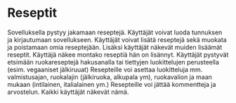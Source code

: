 # Reseptit

Sovelluksella pystyy jakamaan reseptejä.
Käyttäjät voivat luoda tunnuksen ja kirjautumaan sovellukseen.
Käyttäjät voivat lisätä reseptejä sekä muokata ja poistamaan omia reseptejään. Lisäksi käyttäjät näkevät muiden lisäämät reseptit. Käyttäjä näkee montako reseptiä hän on lisännyt. 
Käyttäjät pystyvät etsimään ruokareseptejä hakusanalla tai tiettyjen luokittelujen perusteella (esim. vegaaniset jälkiruuat)
Resepteille voi asettaa luokitteluja mm. valmistusajan, ruokalajin (jälkiruoka, alkupala ym), ruokavalion ja maan mukaan (intilainen, italialainen ym.)
Resepteille voi jättää kommentteja ja arvostelun. Kaikki käyttäjät näkevät nämä. 
